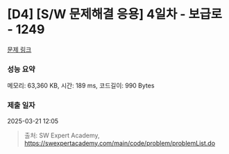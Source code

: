 # [D4] [S/W 문제해결 응용] 4일차 - 보급로 - 1249 

[문제 링크](https://swexpertacademy.com/main/code/problem/problemDetail.do?contestProbId=AV15QRX6APsCFAYD) 

### 성능 요약

메모리: 63,360 KB, 시간: 189 ms, 코드길이: 990 Bytes

### 제출 일자

2025-03-21 12:05



> 출처: SW Expert Academy, https://swexpertacademy.com/main/code/problem/problemList.do